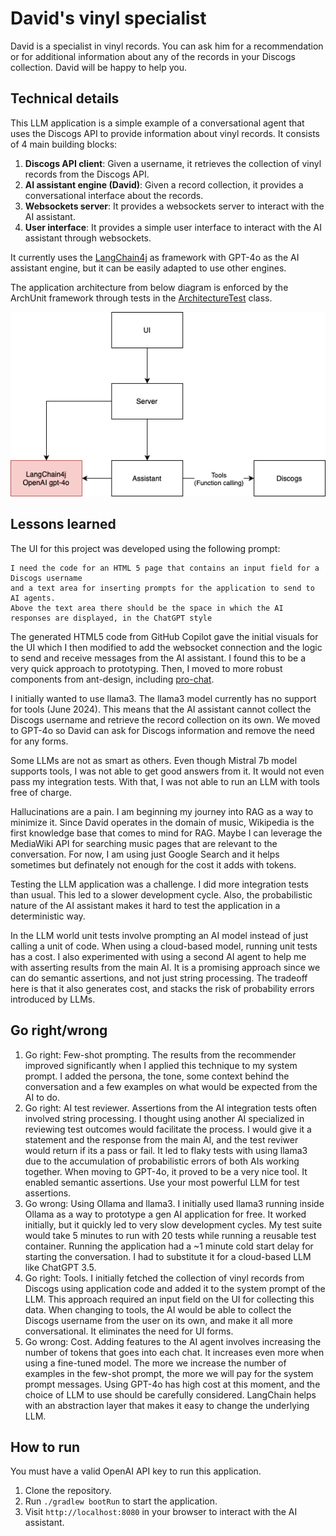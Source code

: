 # David's vinyl specialist

David is a specialist in vinyl records. You can ask him for a recommendation or for additional information about any of the records in your Discogs collection. 
David will be happy to help you.

## Technical details

This LLM application is a simple example of a conversational agent that uses the Discogs API to provide information about vinyl records.
It consists of 4 main building blocks:

1. **Discogs API client**: Given a username, it retrieves the collection of vinyl records from the Discogs API.
2. **AI assistant engine (David)**: Given a record collection, it provides a conversational interface about the records.
3. **Websockets server**: It provides a websockets server to interact with the AI assistant.
4. **User interface**: It provides a simple user interface to interact with the AI assistant through websockets.

It currently uses the [LangChain4j](https://docs.langchain4j.dev) as framework with GPT-4o as the AI assistant engine, but it can be easily adapted to use other engines.

The application architecture from below diagram is enforced by the ArchUnit framework through tests in the [ArchitectureTest](src/test/kotlin/io/github/gprindevelopment/recommender/ArchitectureTest.kt) class.

![Architecture diagram](assets/vinyl-recommender-architecture.png)

## Lessons learned

The UI for this project was developed using the following prompt:

```
I need the code for an HTML 5 page that contains an input field for a Discogs username 
and a text area for inserting prompts for the application to send to AI agents. 
Above the text area there should be the space in which the AI responses are displayed, in the ChatGPT style
```

The generated HTML5 code from GitHub Copilot gave the initial visuals for the UI 
which I then modified to add the websocket connection and the logic to send and receive messages from the AI assistant.
I found this to be a very quick approach to prototyping. Then, I moved to more robust components from ant-design, including [pro-chat](https://github.com/ant-design/pro-chat).

I initially wanted to use llama3. The llama3 model currently has no support for tools (June 2024). This means that the AI assistant cannot collect the Discogs username and retrieve the record collection on its own. We moved to GPT-4o so David can ask for Discogs information and remove the need for any forms.

Some LLMs are not as smart as others. Even though Mistral 7b model supports tools, 
I was not able to get good answers from it. It would not even pass my integration tests.
With that, I was not able to run an LLM with tools free of charge.

Hallucinations are a pain. I am beginning my journey into RAG as a way to minimize it.
Since David operates in the domain of music, Wikipedia is the first knowledge base that comes to mind for RAG.
Maybe I can leverage the MediaWiki API for searching music pages that are relevant to the conversation.
For now, I am using just Google Search and it helps sometimes but definately not enough for the cost it adds with tokens.

Testing the LLM application was a challenge. I did more integration tests than usual. This led to a slower development cycle.
Also, the probabilistic nature of the AI assistant makes it hard to test the application in a deterministic way.

In the LLM world unit tests involve prompting an AI model instead of just calling a unit of code. When using a cloud-based model, running unit tests has a cost.
I also experimented with using a second AI agent to help me with asserting results from the main AI. It is a promising approach since we can do semantic assertions, and not just string processing. The tradeoff here is that it also generates cost, and stacks the risk of probability errors introduced by LLMs.

## Go right/wrong

1. Go right: Few-shot prompting. The results from the recommender improved significantly when I applied this technique to my system prompt. I added the persona, the tone, some context behind the conversation and a few examples on what would be expected from the AI to do.
2. Go right: AI test reviewer. Assertions from the AI integration tests often involved string processing. I thought using another AI specialized in reviewing test outcomes would facilitate the process. I would give it a statement and the response from the main AI, and the test reviwer would return if its a pass or fail. It led to flaky tests with using llama3 due to the accumulation of probabilistic errors of both AIs working together. When moving to GPT-4o, it proved to be a very nice tool. It enabled semantic assertions. Use your most powerful LLM for test assertions.
3. Go wrong: Using Ollama and llama3. I initially used llama3 running inside Ollama as a way to prototype a gen AI application for free. It worked initially, but it quickly led to very slow development cycles. My test suite would take 5 minutes to run with 20 tests while running a reusable test container. Running the application had a ~1 minute cold start delay for starting the conversation. I had to substitute it for a cloud-based LLM like ChatGPT 3.5.
4. Go right: Tools. I initially fetched the collection of vinyl records from Discogs using application code and added it to the system prompt of the LLM. This approach required an input field on the UI for collecting this data. When changing to tools, the AI would be able to collect the Discogs username from the user on its own, and make it all more conversational. It eliminates the need for UI forms.
5. Go wrong: Cost. Adding features to the AI agent involves increasing the number of tokens that goes into each chat. It increases even more when using a fine-tuned model. The more we increase the number of examples in the few-shot prompt, the more we will pay for the system prompt messages. Using GPT-4o has high cost at this moment, and the choice of LLM to use should be carefully considered. LangChain helps with an abstraction layer that makes it easy to change the underlying LLM.

## How to run

You must have a valid OpenAI API key to run this application.

1. Clone the repository.
2. Run `./gradlew bootRun` to start the application.
3. Visit `http://localhost:8080` in your browser to interact with the AI assistant.

